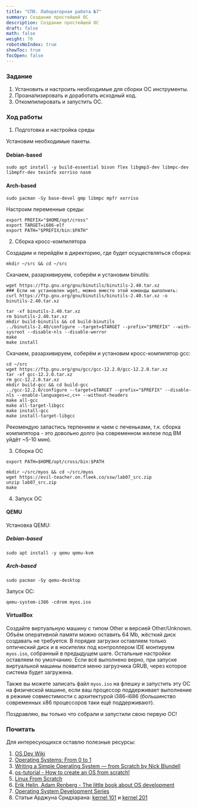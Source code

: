 ```yaml
---
title: "СПО. Лабораторная работа №7"
summary: Создание простейшей ОС
description: Создание простейшей ОС
draft: false
math: false
weight: 70
robotsNoIndex: true
showToc: true
TocOpen: false
---
```


### Задание

1. Установить и настроить необходимые для сборки ОС инструменты.
2. Проанализировать и доработать исходный код.
3. Откомпилировать и запустить ОС.

### Ход работы


1. Подготовка и настройка среды

Установим необходимые пакеты.

#### Debian-based

```shell
sudo apt install -y build-essential bison flex libgmp3-dev libmpc-dev libmpfr-dev texinfo xorriso nasm
```

#### Arch-based

```shell
sudo pacman -Sy base-devel gmp libmpc mpfr xorriso
```

Настроим переменные среды:

```shell
export PREFIX="$HOME/opt/cross"
export TARGET=i686-elf
export PATH="$PREFIX/bin:$PATH"
```
2. Сборка кросс-компилятора

Создадим и перейдём в директорию, где будет осуществляться сборка:
```shell
mkdir ~/src && сd ~/src
```

Скачаем, разархивируем, соберём и установим binutils:

```shell
wget https://ftp.gnu.org/gnu/binutils/binutils-2.40.tar.xz
### Если не установлен wget, можно вместо этой команды выполнить:
curl https://ftp.gnu.org/gnu/binutils/binutils-2.40.tar.xz -o binutils-2.40.tar.xz

tar -xf binutils-2.40.tar.xz
rm binutils-2.40.tar.xz
mkdir build-binutils && cd build-binutils
../binutils-2.40/configure --target=$TARGET --prefix="$PREFIX" --with-sysroot --disable-nls --disable-werror
make
make install
```

Скачаем, разархивируем, соберём и установим кросс-компилятор gcc:

```shell
cd ~/src
wget https://ftp.gnu.org/gnu/gcc/gcc-12.2.0/gcc-12.2.0.tar.xz
tar -xf gcc-12.2.0.tar.xz
rm gcc-12.2.0.tar.xz
mkdir build-gcc && cd build-gcc
../gcc-12.2.0/configure --target=$TARGET --prefix="$PREFIX" --disable-nls --enable-languages=c,c++ --without-headers
make all-gcc
make all-target-libgcc
make install-gcc
make install-target-libgcc
```
Рекомендую запастись терпением и чаем с печеньками, т.к. сборка компилятора - это довольно долго (на современном железе под ВМ уйдёт ~5-10 мин).

3. Сборка ОС

```shell
export PATH=$HOME/opt/cross/bin:$PATH

mkdir ~/src/myos && cd ~/src/myos
wget https://evil-teacher.on.fleek.co/ssw/lab07_src.zip
unzip lab07_src.zip
make
```

4. Запуск ОС

#### QEMU

Установка QEMU:

##### Debian-based

```shell
sudo apt install -y qemu qemu-kvm
```

##### Arch-based

```shell
sudo pacman -Sy qemu-desktop
```

Запуск ОС:

```shell
qemu-system-i386 -cdrom myos.iso
```

#### VirtualBox

Создайте виртуальную машину с типом Other и версией Other/Unknown. Объём оперативной памяти можно оставить 64 Mb, жёсткий диск создавать не требуется. В порядке загрузки оставляем только оптический диск и в носителях под контроллером IDE монтируем `myos.iso`, собранный в предыдущем шаге. Остальные настройки оставляем по умолчанию. Если всё выполнено верно, при запуске виртуальной машины появится меню загрузчика GRUB, через которое система будет загружена.

Также вы можете записать файл `myos.iso` на флешку и запустить эту ОС на физической машине, если ваш процессор поддерживает выполнение в режиме совместимости с архитектурой i386-i686 (большинство современных x86 процессоров таки ещё поддерживают).

Поздравляю, вы только что собрали и запустили свою первую ОС!

### Почитать

Для интересующихся оставлю полезные ресурсы:
1. [OS Dev Wiki](https://wiki.osdev.org/Main_Page)
2. [Operating Systems: From 0 to 1](https://github.com/tuhdo/os01)
3. [Writing a Simple Operating System — from Scratch by Nick Blundell](https://www.cs.bham.ac.uk/~exr/lectures/opsys/10_11/lectures/os-dev.pdf)
4. [os-tutorial - How to create an OS from scratch!](https://github.com/cfenollosa/os-tutorial)
5. [Linux From Scratch](http://www.linuxfromscratch.org/lfs/read.html)
6. [Erik Helin, Adam Renberg - The little book about OS development](https://littleosbook.github.io/)
7. [Operating System Development Series](http://www.brokenthorn.com/Resources/OSDevIndex.html)
8. Статьи Арджуна Сридхарана: [kernel 101](https://arjunsreedharan.org/post/82710718100/kernel-101-lets-write-a-kernel) и [kernel 201](https://arjunsreedharan.org/post/99370248137/kernels-201-lets-write-a-kernel-with-keyboard)
